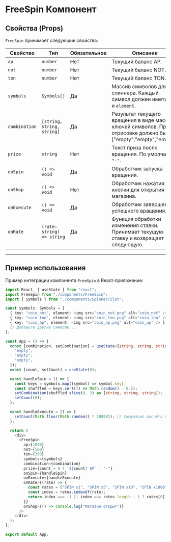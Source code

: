 # FreeSpin Компонент

## Свойства (Props)

`FreeSpin` принимает следующие свойства:

| **Свойство**  | **Тип**                    | **Обязательное** | **Описание**                                                                         |
| ------------- | -------------------------- | ---------------- | ------------------------------------------------------------------------------------ |
| `ap`          | `number`                   | Нет              | Текущий баланс AP.                                                                   |
| `not`         | `number`                   | Нет              | Текущий баланс NOT.                                                                  |
| `ton`         | `number`                   | Нет              | Текущий баланс TON.                                                                  |
| `symbols`     | `Symbols[]`                | Да               | Массив символов для спиннера. Каждый символ должен иметь `key` и `element`.          |
| `combination` | `[string, string, string]` | Да               | Результат текущего вращения в виде массива ключей символов. При отрисовке должно быть \["empty","empty","empty"\]                          |
| `prize`       | `string`                   | Нет              | Текст приза после вращения. По умолчанию `"-"`.                                      |
| `onSpin`      | `() => void`               | Да               | Обработчик запуска вращения.                                                         |
| `onShop`      | `() => void`               | Нет              | Обработчик нажатия кнопки для открытия магазина.                                     |
| `onExecute`   | `() => void`               | Да               | Обработчик завершения успешного вращения.                                            |
| `onRate`      | `(rate: string) => string` | Да               | Функция обработки изменения ставки. Принимает текущую ставку и возвращает следующую. |

---

## Пример использования

Пример интеграции компонента `FreeSpin` в React-приложение:

```ts
import React, { useState } from "react";
import FreeSpin from "./components/FreeSpin";
import { Symbols } from "./components/Spinner/Slot";

const symbols: Symbols = [
  { key: "coin_not", element: <img src="coin_not.png" alt="coin_not" /> },
  { key: "coin_ton", element: <img src="coin_ton.png" alt="coin_ton" /> },
  { key: "coin_ap", element: <img src="coin_ap.png" alt="coin_ap" /> },
  // Добавьте другие символы...
];

const App = () => {
  const [combination, setCombination] = useState<[string, string, string]>([
    "empty",
    "empty",
    "empty",
  ]);
  const [count, setCount] = useState(0);

  const handleSpin = () => {
    const keys = symbols.map((symbol) => symbol.key);
    const shuffled = keys.sort(() => Math.random() - 0.5);
    setCombination(shuffled.slice(0, 3) as [string, string, string]);
    setCount(0);
  };

  const handleExecute = () => {
    setCount(Math.floor(Math.random() * 10000)); // Симуляция расчёта приза
  };

  return (
    <div>
      <FreeSpin
        ap={1000}
        not={500}
        ton={300}
        symbols={symbols}
        combination={combination}
        prize={count > 0 ? `${count} AP` : "-"}
        onSpin={handleSpin}
        onExecute={handleExecute}
        onRate={(rate) => {
          const rates = ["SPIN x1", "SPIN x5", "SPIN x10", "SPIN x1000"];
          const index = rates.indexOf(rate);
          return index === -1 || index === rates.length - 1 ? rates[0] : rates[index + 1];
        }}
        onShop={() => console.log("Магазин открыт")}
      />
    </div>
  );
};

export default App;
```

